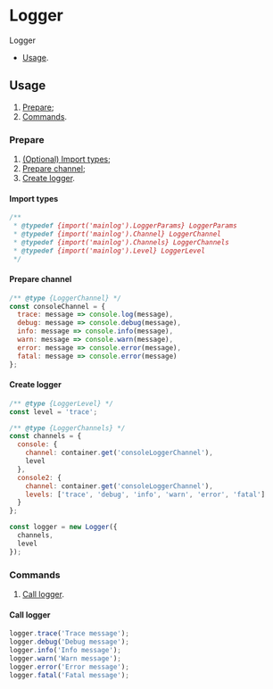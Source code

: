 # Logger
Logger

- [Usage](#usage).

## Usage
1) [Prepare](#prepare);
2) [Commands](#commands).

### Prepare
1) [(Optional) Import types](#import-types);
2) [Prepare channel](#prepare-channel);
3) [Create logger](#create-logger).

#### Import types
```js
/**
 * @typedef {import('mainlog').LoggerParams} LoggerParams
 * @typedef {import('mainlog').Channel} LoggerChannel
 * @typedef {import('mainlog').Channels} LoggerChannels
 * @typedef {import('mainlog').Level} LoggerLevel
 */
```

#### Prepare channel
```js
/** @type {LoggerChannel} */ 
const consoleChannel = {
  trace: message => console.log(message),
  debug: message => console.debug(message),
  info: message => console.info(message),
  warn: message => console.warn(message),
  error: message => console.error(message),
  fatal: message => console.error(message)
};
```

#### Create logger
```js
/** @type {LoggerLevel} */
const level = 'trace';

/** @type {LoggerChannels} */
const channels = {
  console: {
    channel: container.get('consoleLoggerChannel'),
    level
  },
  console2: {
    channel: container.get('consoleLoggerChannel'),
    levels: ['trace', 'debug', 'info', 'warn', 'error', 'fatal']
  }
};

const logger = new Logger({
  channels,
  level
});
```

### Commands
1) [Call logger](#call-logger).

#### Call logger
```js
logger.trace('Trace message');
logger.debug('Debug message');
logger.info('Info message');
logger.warn('Warn message');
logger.error('Error message');
logger.fatal('Fatal message');
```

